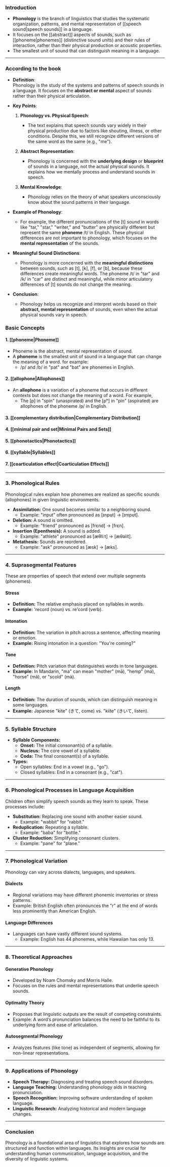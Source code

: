 ### Introduction
- **Phonology** is the branch of linguistics that studies the systematic organization, patterns, and mental representation of [[speech sound|speech sounds]] in a language.
- It focuses on the [[abstract]] aspects of sounds, such as [[phoneme|phonemes]] (distinctive sound units) and their rules of interaction, rather than their physical production or acoustic properties.
- The smallest unit of sound that can distinguish meaning in a language.
---
### According to the book
- **Definition**:  
    Phonology is the study of the systems and patterns of speech sounds in a language. It focuses on the **abstract or mental** aspect of sounds rather than their physical articulation.
    
- **Key Points**:
    1. **Phonology vs. Physical Speech**:
        - The text explains that speech sounds vary widely in their physical production due to factors like shouting, illness, or other conditions. Despite this, we still recognize different versions of the same word as the same (e.g., "me").

    1. **Abstract Representation**:
        - Phonology is concerned with the **underlying design** or **blueprint** of sounds in a language, not the actual physical sounds. It explains how we mentally process and understand sounds in speech.

    1. **Mental Knowledge**:
        - Phonology relies on the theory of what speakers unconsciously know about the sound patterns in their language.

- **Example of Phonology**:
    - For example, the different pronunciations of the \[t] sound in words like "tar," "star," "writer," and "butter" are physically different but represent the same **phoneme** /t/ in English. These physical differences are not important to phonology, which focuses on the **mental representation** of the sounds.


- **Meaningful Sound Distinctions**:
    - Phonology is more concerned with the **meaningful distinctions** between sounds, such as \[t], \[k], \[f], or \[b], because these differences create meaningful words. The phoneme /t/ in "tar" and /k/ in "car" are distinct and meaningful, while minor articulatory differences of \[t] sounds do not change the meaning.

- **Conclusion**:
    - Phonology helps us recognize and interpret words based on their **abstract, mental representation** of sounds, even when the actual physical sounds vary in speech.

### Basic Concepts
#### 1. [[phoneme|Phoneme]]

- Phoneme is the abstract, mental representation of sound.
- A **phoneme** is the smallest unit of sound in a language that can change the meaning of a word. for example:
	-  /p/ and /b/ in "pat" and "bat" are phonemes in English.

#### 2. [[allophone|Allophones]]

- An **allophone** is a variation of a phoneme that occurs in different contexts but does not change the meaning of a word. For example,
	- The \[p] in "spin" (unaspirated) and the \[pʰ] in "pin" (aspirated) are allophones of the phoneme /p/ in English.
#### 3. [[complementary distribution|Complementary Distribution]]

#### 4. [[minimal pair and set|Minimal Pairs and Sets]]

#### 5. [[phonotactics|Phonotactics]]

#### 6. [[syllable|Syllables]]
#### 7. [[coarticulation effect|Coarticulation Effects]]


---

### **3. Phonological Rules**

Phonological rules explain how phonemes are realized as specific sounds (allophones) in given linguistic environments.

- **Assimilation:** One sound becomes similar to a neighboring sound.
    - Example: "input" often pronounced as [ɪnpʊt] → [ɪmpʊt].
- **Deletion:** A sound is omitted.
    - Example: "friend" pronounced as [frɛnd] → [frɛn].
- **Insertion (Epenthesis):** A sound is added.
    - Example: "athlete" pronounced as [æθliːt] → [æθəlit].
- **Metathesis:** Sounds are reordered.
    - Example: "ask" pronounced as [æsk] → [æks].

---

### **4. Suprasegmental Features**

These are properties of speech that extend over multiple segments (phonemes).

#### **Stress**

- **Definition:** The relative emphasis placed on syllables in words.
- **Example:** 'record (noun) vs. re'cord (verb).

#### **Intonation**

- **Definition:** The variation in pitch across a sentence, affecting meaning or emotion.
- **Example:** Rising intonation in a question: "You're coming?"

#### **Tone**

- **Definition:** Pitch variation that distinguishes words in tone languages.
- **Example:** In Mandarin, "ma" can mean "mother" (mā), "hemp" (má), "horse" (mǎ), or "scold" (mà).

#### **Length**

- **Definition:** The duration of sounds, which can distinguish meaning in some languages.
- **Example:** Japanese "kite" (きて, come) vs. "kiite" (きいて, listen).

---

### **5. Syllable Structure**

- **Syllable Components:**
    - **Onset:** The initial consonant(s) of a syllable.
    - **Nucleus:** The core vowel of a syllable.
    - **Coda:** The final consonant(s) of a syllable.
- **Types:**
    - Open syllables: End in a vowel (e.g., "go").
    - Closed syllables: End in a consonant (e.g., "cat").

---

### **6. Phonological Processes in Language Acquisition**

Children often simplify speech sounds as they learn to speak. These processes include:

- **Substitution:** Replacing one sound with another easier sound.
    - Example: "wabbit" for "rabbit."
- **Reduplication:** Repeating a syllable.
    - Example: "baba" for "bottle."
- **Cluster Reduction:** Simplifying consonant clusters.
    - Example: "pane" for "plane."

---

### **7. Phonological Variation**

Phonology can vary across dialects, languages, and speakers.

#### **Dialects**

- Regional variations may have different phonemic inventories or stress patterns.
- Example: British English often pronounces the "r" at the end of words less prominently than American English.

#### **Language Differences**

- Languages can have vastly different sound systems.
    - Example: English has 44 phonemes, while Hawaiian has only 13.

---

### **8. Theoretical Approaches**

#### **Generative Phonology**

- Developed by Noam Chomsky and Morris Halle.
- Focuses on the rules and mental representations that underlie speech sounds.

#### **Optimality Theory**

- Proposes that linguistic outputs are the result of competing constraints.
- Example: A word’s pronunciation balances the need to be faithful to its underlying form and ease of articulation.

#### **Autosegmental Phonology**

- Analyzes features (like tone) as independent of segments, allowing for non-linear representations.

---

### **9. Applications of Phonology**

- **Speech Therapy:** Diagnosing and treating speech sound disorders.
- **Language Teaching:** Understanding phonology aids in teaching pronunciation.
- **Speech Recognition:** Improving software understanding of spoken language.
- **Linguistic Research:** Analyzing historical and modern language changes.

---

### **Conclusion**

Phonology is a foundational area of linguistics that explores how sounds are structured and function within languages. Its insights are crucial for understanding human communication, language acquisition, and the diversity of linguistic systems.